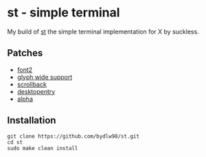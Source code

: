 # st - simple terminal

My build of [st](https://st.suckless.org/) the simple terminal implementation for X by suckless.

## Patches

* [font2](https://st.suckless.org/patches/font2/)
* [glyph wide support](https://st.suckless.org/patches/glyph_wide_support/)
* [scrollback](https://st.suckless.org/patches/scrollback/)
* [desktopentry](https://st.suckless.org/patches/desktopentry/)
* [alpha](https://st.suckless.org/patches/alpha/)

## Installation
```
git clone https://github.com/bydlw98/st.git
cd st
sudo make clean install
```
